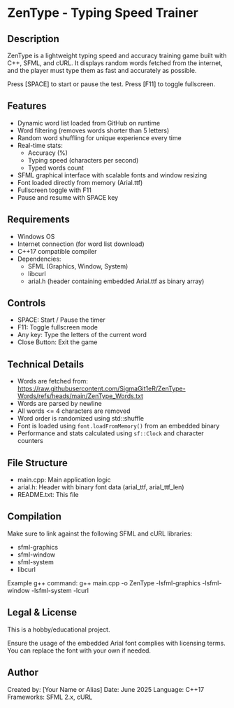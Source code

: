 ZenType - Typing Speed Trainer
==============================

Description
-----------
ZenType is a lightweight typing speed and accuracy training game built with C++, SFML, and cURL.
It displays random words fetched from the internet, and the player must type them as fast and
accurately as possible.

Press [SPACE] to start or pause the test. Press [F11] to toggle fullscreen.

Features
--------
- Dynamic word list loaded from GitHub on runtime
- Word filtering (removes words shorter than 5 letters)
- Random word shuffling for unique experience every time
- Real-time stats:
  - Accuracy (%)
  - Typing speed (characters per second)
  - Typed words count
- SFML graphical interface with scalable fonts and window resizing
- Font loaded directly from memory (Arial.ttf)
- Fullscreen toggle with F11
- Pause and resume with SPACE key

Requirements
------------
- Windows OS
- Internet connection (for word list download)
- C++17 compatible compiler
- Dependencies:
  - SFML (Graphics, Window, System)
  - libcurl
  - arial.h (header containing embedded Arial.ttf as binary array)

Controls
--------
- SPACE: Start / Pause the timer
- F11: Toggle fullscreen mode
- Any key: Type the letters of the current word
- Close Button: Exit the game

Technical Details
-----------------
- Words are fetched from:
  https://raw.githubusercontent.com/SigmaGit1eR/ZenType-Words/refs/heads/main/ZenType_Words.txt
- Words are parsed by newline
- All words <= 4 characters are removed
- Word order is randomized using std::shuffle
- Font is loaded using `font.loadFromMemory()` from an embedded binary
- Performance and stats calculated using `sf::Clock` and character counters

File Structure
--------------
- main.cpp: Main application logic
- arial.h: Header with binary font data (arial_ttf, arial_ttf_len)
- README.txt: This file

Compilation
-----------
Make sure to link against the following SFML and cURL libraries:
- sfml-graphics
- sfml-window
- sfml-system
- libcurl

Example g++ command:
g++ main.cpp -o ZenType -lsfml-graphics -lsfml-window -lsfml-system -lcurl

Legal & License
---------------
This is a hobby/educational project.

Ensure the usage of the embedded Arial font complies with licensing terms. You can replace the font with your own if needed.

Author
------
Created by: [Your Name or Alias]
Date: June 2025
Language: C++17
Frameworks: SFML 2.x, cURL
